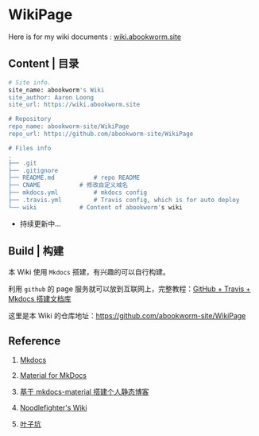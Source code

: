 # WikiPage
Here is for my wiki documents : [wiki.abookworm.site](https://wiki.abookworm.site)



## Content | 目录



```bash
# Site info.
site_name: abookworm's Wiki
site_author: Aaron Loong
site_url: https://wiki.abookworm.site

# Repository
repo_name: abookworm-site/WikiPage
repo_url: https://github.com/abookworm-site/WikiPage

# Files info
.
├── .git
├── .gitignore
├── README.md			# repo README
├── CNAME			# 修改自定义域名
├── mkdocs.yml			# mkdocs config
├── .travis.yml			# Travis config, which is for auto deploy
└── wiki			# Content of abookworm's wiki

```

- 持续更新中...



## Build | 构建

本 Wiki 使用 `Mkdocs` 搭建，有兴趣的可以自行构建。

利用 `github` 的 page 服务就可以放到互联网上，完整教程：[GitHub + Travis + Mkdocs 搭建文档库](https://learnku.com/articles/32279)





这里是本 Wiki 的仓库地址：https://github.com/abookworm-site/WikiPage



## Reference

1. [Mkdocs](https://www.mkdocs.org)

2. [Material for MkDocs](https://squidfunk.github.io/mkdocs-material/)

3. [基于 mkdocs-material 搭建个人静态博客](https://cyent.github.io/markdown-with-mkdocs-material/)
4. [Noodlefighter's Wiki](https://wiki.noodlefighter.com)

5. [叶子坑](https://flc.io)

